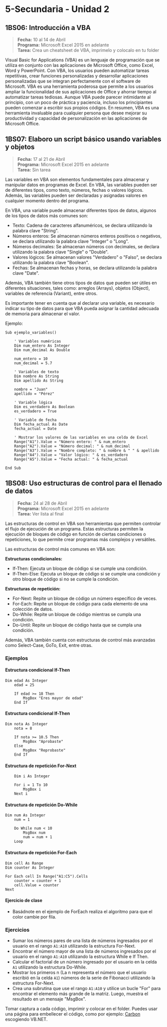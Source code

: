 # 5-Secundaria - Unidad 2

## 1BS06: Introducción a VBA

> **Fecha:** 10 al 14 de Abril<br> **Programa:** Microsoft Excel 2015 en adelante<br> **Tarea:** Crea un cheatsheet de VBA, imprimelo y colocalo en tu folder<br>

Visual Basic for Applications (VBA) es un lenguaje de programación que se utiliza en conjunto con las aplicaciones de Microsoft Office, como Excel, Word y PowerPoint. Con VBA, los usuarios pueden automatizar tareas repetitivas, crear funciones personalizadas y desarrollar aplicaciones personalizadas que se integran perfectamente con el software de Microsoft. VBA es una herramienta poderosa que permite a los usuarios ampliar la funcionalidad de sus aplicaciones de Office y ahorrar tiempo al automatizar tareas tediosas. Aunque VBA puede parecer intimidante al principio, con un poco de práctica y paciencia, incluso los principiantes pueden comenzar a escribir sus propios códigos. En resumen, VBA es una herramienta invaluable para cualquier persona que desee mejorar su productividad y capacidad de personalización en las aplicaciones de Microsoft Office.


## 1BS07: Elaboro un script básico usando variables y objetos

> **Fecha:** 17 al 21 de Abril<br> **Programa:** Microsoft Excel 2015 en adelante<br> **Tarea:** Sin tarea<br> 

Las variables en VBA son elementos fundamentales para almacenar y manipular datos en programas de Excel. En VBA, las variables pueden ser de diferentes tipos, como texto, números, fechas o valores lógicos. Además, las variables pueden ser declaradas y asignadas valores en cualquier momento dentro del programa.

En VBA, una variable puede almacenar diferentes tipos de datos, algunos de los tipos de datos más comunes son:

- Texto: Cadena de caracteres alfanuméricos, se declara utilizando la palabra clave "String".
- Números enteros: Se almacenan números enteros positivos o negativos, se declara utilizando la palabra clave "Integer" o "Long".
- Números decimales: Se almacenan números con decimales, se declara utilizando la palabra clave "Single" o "Double".
- Valores lógicos: Se almacenan valores "Verdadero" o "Falso", se declara utilizando la palabra clave "Boolean".
- Fechas: Se almacenan fechas y horas, se declara utilizando la palabra clave "Date".

Además, VBA también tiene otros tipos de datos que pueden ser útiles en diferentes situaciones, tales como: arreglos (Arrays), objetos (Object), variables de referencia (Variant), entre otros.

Es importante tener en cuenta que al declarar una variable, es necesario indicar su tipo de datos para que VBA pueda asignar la cantidad adecuada de memoria para almacenar el valor.

Ejemplo:

```visual-basic
Sub ejemplo_variables()
    
    ' Variables numéricas
    Dim num_entero As Integer
    Dim num_decimal As Double
    
    num_entero = 10
    num_decimal = 5.7
    
    ' Variables de texto
    Dim nombre As String
    Dim apellido As String
    
    nombre = "Juan"
    apellido = "Pérez"
    
    ' Variable lógica
    Dim es_verdadero As Boolean
    es_verdadero = True
    
    ' Variable de fecha
    Dim fecha_actual As Date
    fecha_actual = Date
    
    ' Mostrar los valores de las variables en una celda de Excel
    Range("A1").Value = "Número entero: " & num_entero
    Range("A2").Value = "Número decimal: " & num_decimal
    Range("A3").Value = "Nombre completo: " & nombre & " " & apellido
    Range("A4").Value = "Valor lógico: " & es_verdadero
    Range("A5").Value = "Fecha actual: " & fecha_actual
    
End Sub

```

<div class="currentTheme">

## 1BS08: Uso estructuras de control para el llenado de datos

> **Fecha:** 24 al 28 de Abril<br> **Programa:** Microsoft Excel 2015 en adelante<br> **Tarea:** Ver lista al final<br> 

Las estructuras de control en VBA son herramientas que permiten controlar el flujo de ejecución de un programa. Estas estructuras permiten la ejecución de bloques de código en función de ciertas condiciones o repeticiones, lo que permite crear programas más complejos y versátiles.

Las estructuras de control más comunes en VBA son:

**Estructuras condicionales:**

- If-Then: Ejecuta un bloque de código si se cumple una condición.
- If-Then-Else: Ejecuta un bloque de código si se cumple una condición y otro bloque de código si no se cumple la condición.

**Estructuras de repetición:**

- For-Next: Repite un bloque de código un número específico de veces.
- For-Each: Repite un bloque de código para cada elemento de una colección de datos.
- Do-While: Repite un bloque de código mientras se cumpla una condición.
- Do-Until: Repite un bloque de código hasta que se cumpla una condición.

Además, VBA también cuenta con estructuras de control más avanzadas como Select-Case, GoTo, Exit, entre otras.

### Ejemplos

#### Estructura condicional If-Then

```visual-basic
Dim edad As Integer
    edad = 25
    
    If edad >= 18 Then
        MsgBox "Eres mayor de edad"
    End If
```

#### Estructura condicional If-Then

```visual-basic
Dim nota As Integer
    nota = 8
    
    If nota >= 10.5 Then
        MsgBox "Aprobaste"
    Else
        MsgBox "Reprobaste"
    End If
```
#### Estructura de repetición For-Next

```visual-basic
    Dim i As Integer
    
    For i = 1 To 10
        MsgBox i
    Next i
```

#### Estructura de repetición Do-While

```visual-basic
Dim num As Integer
    num = 1
    
    Do While num < 10
        MsgBox num
        num = num + 1
    Loop
```

#### Estructura de repetición For-Each

```visual-basic
Dim cell As Range
Dim counter As Integer
 
For Each cell In Range("A1:C5").Cells
    counter = counter + 1
    cell.Value = counter
Next
```

#### Ejercicio de clase

- Basádnote en el ejemplo de ForEach realiza el algoritmo para que el color cambie por fila.

### Ejercicios

- Sumar los números pares de una lista de números ingresados por el usuario en el rango <code>A1:A10</code> utilizando la estructura For-Next.
- Encontrar el número mayor de una lista de números ingresados por el usuario en el rango <code>A1:A10</code> utilizando la estructura While e If Then.
- Calcular el factorial de un número ingresado por el usuario en la celda <code>A1</code> utilizando la estructura Do-While.
- Mostrar los primeros n (La n representa el número que el usuario escribió en la celda <code>A1</code>) números de la serie de Fibonacci utilizando la estructura For-Next.
- Crea una subrutina que use el rango <code>A1:A10</code> y utilice un bucle "For" para encontrar el elemento más grande de la matriz. Luego, muestra el resultado en un mensaje "MsgBox".

Tomar captura a cada código, imprimir y colocar en el folder. Puedes usar una página para embellecer el código, como por ejemplo: [Carbon](https://carbon.now.sh/) escogiendo VB.NET.

</div>
